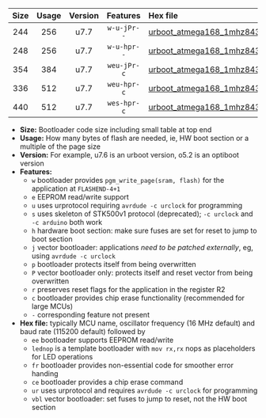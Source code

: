 |Size|Usage|Version|Features|Hex file|
|:-:|:-:|:-:|:-:|:--|
|244|256|u7.7|`w-u-jPr--`|[urboot_atmega168_1mhz8432_38400bps_lednop_ur_vbl.hex](https://raw.githubusercontent.com/stefanrueger/urboot.hex/main/mcus/atmega168/fcpu_1mhz8432/38400_bps/urboot_atmega168_1mhz8432_38400bps_lednop_ur_vbl.hex)|
|248|256|u7.7|`w-u-hpr--`|[urboot_atmega168_1mhz8432_38400bps_lednop_fr_ur.hex](https://raw.githubusercontent.com/stefanrueger/urboot.hex/main/mcus/atmega168/fcpu_1mhz8432/38400_bps/urboot_atmega168_1mhz8432_38400bps_lednop_fr_ur.hex)|
|354|384|u7.7|`weu-jPr-c`|[urboot_atmega168_1mhz8432_38400bps_ee_lednop_fr_ce_ur_vbl.hex](https://raw.githubusercontent.com/stefanrueger/urboot.hex/main/mcus/atmega168/fcpu_1mhz8432/38400_bps/urboot_atmega168_1mhz8432_38400bps_ee_lednop_fr_ce_ur_vbl.hex)|
|336|512|u7.7|`weu-hpr-c`|[urboot_atmega168_1mhz8432_38400bps_ee_lednop_fr_ce_ur.hex](https://raw.githubusercontent.com/stefanrueger/urboot.hex/main/mcus/atmega168/fcpu_1mhz8432/38400_bps/urboot_atmega168_1mhz8432_38400bps_ee_lednop_fr_ce_ur.hex)|
|440|512|u7.7|`wes-hpr-c`|[urboot_atmega168_1mhz8432_38400bps_ee_lednop_fr_ce.hex](https://raw.githubusercontent.com/stefanrueger/urboot.hex/main/mcus/atmega168/fcpu_1mhz8432/38400_bps/urboot_atmega168_1mhz8432_38400bps_ee_lednop_fr_ce.hex)|

- **Size:** Bootloader code size including small table at top end
- **Usage:** How many bytes of flash are needed, ie, HW boot section or a multiple of the page size
- **Version:** For example, u7.6 is an urboot version, o5.2 is an optiboot version
- **Features:**
  + `w` bootloader provides `pgm_write_page(sram, flash)` for the application at `FLASHEND-4+1`
  + `e` EEPROM read/write support
  + `u` uses urprotocol requiring `avrdude -c urclock` for programming
  + `s` uses skeleton of STK500v1 protocol (deprecated); `-c urclock` and `-c arduino` both work
  + `h` hardware boot section: make sure fuses are set for reset to jump to boot section
  + `j` vector bootloader: applications *need to be patched externally*, eg, using `avrdude -c urclock`
  + `p` bootloader protects itself from being overwritten
  + `P` vector bootloader only: protects itself and reset vector from being overwritten
  + `r` preserves reset flags for the application in the register R2
  + `c` bootloader provides chip erase functionality (recommended for large MCUs)
  + `-` corresponding feature not present
- **Hex file:** typically MCU name, oscillator frequency (16 MHz default) and baud rate (115200 default) followed by
  + `ee` bootloader supports EEPROM read/write
  + `lednop` is a template bootloader with `mov rx,rx` nops as placeholders for LED operations
  + `fr` bootloader provides non-essential code for smoother error handing
  + `ce` bootloader provides a chip erase command
  + `ur` uses urprotocol and requires `avrdude -c urclock` for programming
  + `vbl` vector bootloader: set fuses to jump to reset, not the HW boot section
